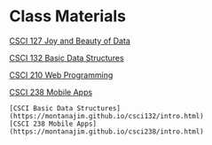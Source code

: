 # Class Materials

[CSCI 127 Joy and Beauty of Data](https://montanajim.github.io/csci127/intro.html)

[CSCI 132 Basic Data Structures](https://montanajim.github.io/csci132/intro.html)

[CSCI 210 Web Programming](https://montanajim.github.io/CSCI210/intro.html)

[CSCI 238 Mobile Apps](https://montanajim.github.io/csci238/intro.html)

```{tableofcontents}
[CSCI Basic Data Structures](https://montanajim.github.io/csci132/intro.html)
[CSCI 238 Mobile Apps](https://montanajim.github.io/csci238/intro.html)
```



